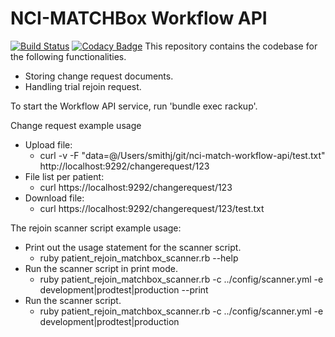 NCI-MATCHBox Workflow API
=========================
[![Build Status](https://travis-ci.org/CBIIT/nci-match-workflow-api.svg?branch=master)](https://travis-ci.org/CBIIT/nci-match-workflow-api)
[![Codacy Badge](https://api.codacy.com/project/badge/Grade/54613ca02111417e98e1d114f007d052)](https://www.codacy.com/app/FNLCR/CTRP_4x_misc?utm_source=github.com&amp;utm_medium=referral&amp;utm_content=CBIIT/CTRP_4x_misc&amp;utm_campaign=Badge_Grade)
This repository contains the codebase for the following functionalities.
* Storing change request documents.
* Handling trial rejoin request.

To start the Workflow API service, run 'bundle exec rackup'.

Change request example usage
* Upload file:
  * curl -v -F "data=@/Users/smithj/git/nci-match-workflow-api/test.txt" http://localhost:9292/changerequest/123
* File list per patient:
  * curl https://localhost:9292/changerequest/123
* Download file:
  * curl https://localhost:9292/changerequest/123/test.txt

The rejoin scanner script example usage:
* Print out the usage statement for the scanner script.
  * ruby patient_rejoin_matchbox_scanner.rb --help
* Run the scanner script in print mode.
  * ruby patient_rejoin_matchbox_scanner.rb -c ../config/scanner.yml -e development|prodtest|production --print
* Run the scanner script.
  * ruby patient_rejoin_matchbox_scanner.rb -c ../config/scanner.yml -e development|prodtest|production


